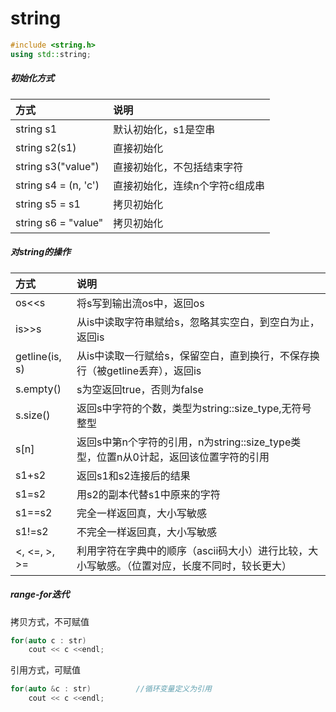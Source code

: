 <!--
author: lumos
date: 2020-12-11
title:  
tags: 
category: 
status: draft
summary: 
-->


# string 
```C++
#include <string.h>
using std::string;
```
##### 初始化方式
| 方式                 | 说明                        |
| :------------------- | :-------------------------- |
| string s1            | 默认初始化，s1是空串          |
| string s2(s1)        | 直接初始化                   |
| string s3("value")   | 直接初始化，不包括结束字符     |
| string s4 = (n, 'c') | 直接初始化，连续n个字符c组成串 |
| string s5 = s1       | 拷贝初始化                   |
| string s6 = "value"  | 拷贝初始化                   |

##### 对string的操作
| 方式           | 说明                                                                                 |
| :------------- | :---------------------------------------------------------------------------------- |
| os<<s          | 将s写到输出流os中，返回os                                                             |
| is>>s          | 从is中读取字符串赋给s，忽略其实空白，到空白为止，返回is                                   |
| getline(is, s) | 从is中读取一行赋给s，保留空白，直到换行，不保存换行（被getline丢弃），返回is               |
| s.empty()      | s为空返回true，否则为false                                                            |
| s.size()       | 返回s中字符的个数，类型为string::size_type,无符号整型                                   |
| s[n]           | 返回s中第n个字符的引用，n为string::size_type类型，位置n从0计起，返回该位置字符的引用       |
| s1+s2          | 返回s1和s2连接后的结果                                                                |
| s1=s2          | 用s2的副本代替s1中原来的字符                                                           |
| s1==s2         | 完全一样返回真，大小写敏感                                                             |
| s1!=s2         | 不完全一样返回真，大小写敏感                                                           |
| <, <=, >, >=   | 利用字符在字典中的顺序（ascii码大小）进行比较，大小写敏感。（位置对应，长度不同时，较长更大） |
##### range-for迭代
拷贝方式，不可赋值
```C++
for(auto c : str)			
	cout << c <<endl;
```
引用方式，可赋值
```C++
for(auto &c : str)			//循环变量定义为引用
	cout << c <<endl;
```
